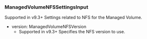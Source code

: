 ### ManagedVolumeNFSSettingsInput
Supported in v9.3+
  Settings related to NFS for the Managed Volume.

- version: ManagedVolumeNFSVersion
  - Supported in v9.3+
      Specifies the NFS version to use.

